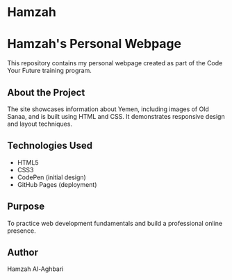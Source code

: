 # Hamzah
# Hamzah's Personal Webpage

This repository contains my personal webpage created as part of the Code Your Future training program.

## About the Project

The site showcases information about Yemen, including images of Old Sanaa, and is built using HTML and CSS. It demonstrates responsive design and layout techniques.

## Technologies Used

- HTML5
- CSS3
- CodePen (initial design)
- GitHub Pages (deployment)

## Purpose

To practice web development fundamentals and build a professional online presence.

## Author

Hamzah Al-Aghbari
